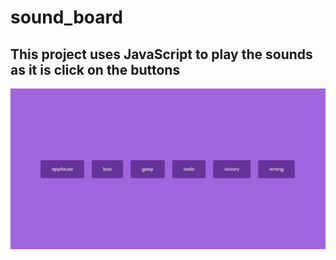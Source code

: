 # sound_board

## This project uses JavaScript to play the sounds as it is click on the buttons

![Image](1.png)